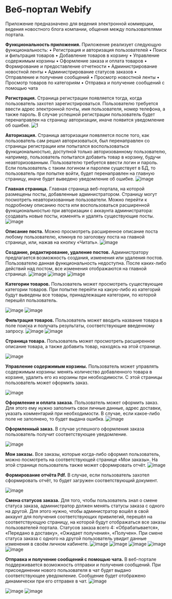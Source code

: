 # Веб-портал Webify
Приложение предназначено для ведения электронной коммерции, ведения новостного блога компании, общения между пользователями портала.

**Функциональность приложения.**
Приложение реализует следующую функциональность:
• Регистрация и авторизация пользователей
•	Поиск и фильтрация товаров
•	Добавление товаров в корзину
•	Управление содержимым корзины
•	Оформление заказа и оплата товаров
•	Формирование и предоставление отчетности
•	Администрирование новостной ленты
•	Администрирование статусов заказов
•	Отправление и получение сообщений
•	Просмотр новостной ленты
•	Просмотр товаров по категориям
•	Отправка и получение сообщений с помощью чата

**Регистрация.**
Страница регистрации появляется тогда, когда пользователь захотел зарегистрироваться. 
Пользователю требуется ввести адрес электронной почты, имя пользователя, номер телефона, а также пароль. 
В случае успешной регистрации пользователь будет перенаправлен на страницу авторизации, иначе появится уведомление об ошибке.
![1](https://github.com/a-shdv/webify/assets/54847558/5e2f82a5-461a-43d4-bf61-1209c43e3f10)

**Авторизация.**
Страница авторизации появляется после того, как пользователь сам решил авторизоваться, был перенаправлен со страницы регистрации или попытался воспользоваться функциональностью,
доступной только авторизованному пользователю, например, пользователь попытался добавить товар в корзину, будучи неавторизованным. 
Пользователю требуется ввести логин и пароль. 
Если пользователь с таким логином и паролем существует в БД, то пользователь при попытке войти, будет перенаправлен на главную страницу, иначе будет выведено уведомление об ошибке.
![image](https://github.com/a-shdv/webify/assets/54847558/084d5d40-5ca2-4959-9506-1781d5c6c826)

**Главная страница.**
Главная страница веб-портала, на которой размещены посты, добавленные администратором. 
Страницу могут посмотреть неавторизованные пользователи. 
Можно перейти к подробному описанию поста или воспользоваться расширенной функциональностью при авторизации с аккаунта администратора: создавать новые посты, изменять и удалять существующие посты.
![image](https://github.com/a-shdv/webify/assets/54847558/142ea55d-8715-4c1c-9ea5-608998754eed)

**Описание поста.**
Можно просмотреть расширенное описание поста любому пользователю, кликнув по заголовку поста на главной странице, или, нажав на кнопку «Читать». 
![image](https://github.com/a-shdv/webify/assets/54847558/7ef714d7-f6f4-442f-9419-767721b3e6a5)
 
**Создание, редактирование, удаление постов.**
Администратору предлагается возможность создания, изменения или удаления постов. Пользователю данная функциональность недоступна. После каких-либо действий над постом, все изменения отображаются на главной странице.
![image](https://github.com/a-shdv/webify/assets/54847558/6a2026c5-b904-4cef-b27b-6f6771e1832e)
![image](https://github.com/a-shdv/webify/assets/54847558/ba932f67-ac3f-4a26-b6b6-9b107bee480f)
![image](https://github.com/a-shdv/webify/assets/54847558/88d5943c-d576-47bd-ae06-1ed29e72a5a4)

**Категории товаров.**
Пользователь может просмотреть существующие категории товаров. При попытке перейти на какую-либо из категорий будут выведены все товары, принадлежащие категории, по которой перешёл пользователь.

![image](https://github.com/a-shdv/webify/assets/54847558/882d7d75-65cb-40fd-ae5a-838769e4468a)
![image](https://github.com/a-shdv/webify/assets/54847558/6839006b-1d18-4105-a10a-f885ce63bb12)

**Фильтрация товаров.**
Пользователь может вводить название товара в поле поиска и получать результаты, соответствующие введенному запросу. 
![image](https://github.com/a-shdv/webify/assets/54847558/9efdce80-b7d9-4e26-a9f8-0281cfdb42da)
![image](https://github.com/a-shdv/webify/assets/54847558/d8f4a1da-683b-4f04-a717-434a648d63f4)

**Страница товара.**
Пользователь может просмотреть расширенное описание товара, а также добавить товар, находясь на этой странице.

![image](https://github.com/a-shdv/webify/assets/54847558/a92bc1f6-aab8-4436-aa20-ee305dee8b48)

**Управление содержимым корзины.**
Пользователь может управлять содержимым корзины: менять количество добавленного товара в корзине, удалить его из корзины при необходимости. С этой страницы пользователь может оформить заказ.

![image](https://github.com/a-shdv/webify/assets/54847558/77e3d187-dac4-4d82-aaec-3b9b72e93f7e)

**Оформление и оплата заказа.**
Пользователь может оформить заказ. Для этого ему нужно заполнить свои личные данные, адрес доставки, указать комментарий при необходимости. В случае, если какое-либо поле не заполнено, то будет выдана ошибка.
![image](https://github.com/a-shdv/webify/assets/54847558/02df5e37-618a-481a-9aaf-d8715fa90f94)

**Оформленный заказ.**
В случае успешного оформления заказа пользователь получит соответствующее уведомление.

![image](https://github.com/a-shdv/webify/assets/54847558/e421408d-9bea-4d60-b165-1bc272dff9d0)

**Мои заказы.**
Все заказы, которые когда-либо оформил пользователь, можно посмотреть на соответствующей странице «Мои заказы». На этой странице пользователь также может сформировать отчёт.
![image](https://github.com/a-shdv/webify/assets/54847558/fdf2a69f-69cc-4727-ba27-acc3a60bfc48)

**Формирование отчёта Pdf.**
В случае, если пользователь захотел сформировать отчёт, то будет загружен соответствующий документ.

![image](https://github.com/a-shdv/webify/assets/54847558/74c5a345-8208-4955-861a-f9f0abfd7dd8)

**Смена статусов заказа.**
Для того, чтобы пользователь знал о смене статуса заказа, администратор должен менять статусы заказа с одного на другой. Для этого нужно, чтобы администратор вошёл в свой аккаунт для получения соответствующих привилегий, перешёл на соответствующую страницу, на которой будут отображаться все заказы пользователей портала. Статусов заказа всего 4: «Обрабатывается», «Передано в доставку», «Ожидает получения», «Получен». При смене статуса заказа с одного на другой пользователь увидит данные изменения в своём личном кабинете.
![image](https://github.com/a-shdv/webify/assets/54847558/dd5c211f-90f4-481e-9605-22a47516e722)
![image](https://github.com/a-shdv/webify/assets/54847558/6f12b66a-2a33-46af-9694-320b5b490bf9)
![image](https://github.com/a-shdv/webify/assets/54847558/b1393a6a-efc6-4333-b27b-d7cecf8e2478)
![image](https://github.com/a-shdv/webify/assets/54847558/ab4b1237-63a3-4929-b113-56b2a5011b26)
![image](https://github.com/a-shdv/webify/assets/54847558/942b4aa9-c77a-4ed6-b9cd-464e54b2067c)

**Отправка и получение сообщений с помощью чата.**
В веб-портале поддерживается возможность отправки и получения сообщений. При присоединении нового пользователя в чат будет выдано соответствующее уведомление. Сообщение будет отображено динамически при его отправке в чат.
![image](https://github.com/a-shdv/webify/assets/54847558/667adba1-1aea-4a64-9b13-0d7b7210f5f7)

![image](https://github.com/a-shdv/webify/assets/54847558/22ad922d-c554-49ad-8995-2d790b92ee7d)
![image](https://github.com/a-shdv/webify/assets/54847558/d703d389-178e-426e-ab31-cf887cad3d1c)
